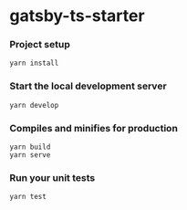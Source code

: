 # gatsby-ts-starter

### Project setup
```
yarn install
```

### Start the local development server

```
yarn develop
```

### Compiles and minifies for production
```
yarn build
yarn serve
```

### Run your unit tests
```
yarn test
```
